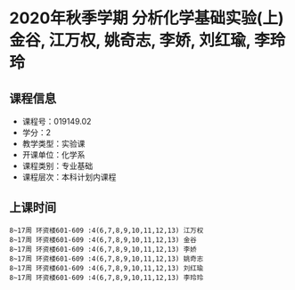 # 2020年秋季学期 分析化学基础实验(上) 金谷, 江万权, 姚奇志, 李娇, 刘红瑜, 李玲玲






## 课程信息

- 课程号：019149.02
- 学分：2
- 教学类型：实验课
- 开课单位：化学系
- 课程类别：专业基础
- 课程层次：本科计划内课程

## 上课时间

```
8~17周 环资楼601-609 :4(6,7,8,9,10,11,12,13) 江万权
8~17周 环资楼601-609 :4(6,7,8,9,10,11,12,13) 金谷
8~17周 环资楼601-609 :4(6,7,8,9,10,11,12,13) 李娇
8~17周 环资楼601-609 :4(6,7,8,9,10,11,12,13) 姚奇志
8~17周 环资楼601-609 :4(6,7,8,9,10,11,12,13) 刘红瑜
8~17周 环资楼601-609 :4(6,7,8,9,10,11,12,13) 李玲玲
```

